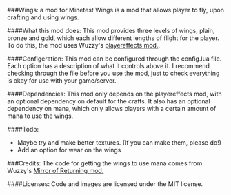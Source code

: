 ###Wings: a mod for Minetest
Wings is a mod that allows player to fly, upon crafting and using wings.

####What this mod does:
This mod provides three levels of wings, plain, bronze and gold, which each allow different lengths of flight for the player. To do this, the mod uses Wuzzy's [playereffects mod.](https://forum.minetest.net/viewtopic.php?f=11&t=9689).

####Configeration:
This mod can be configured through the config.lua file. Each option has a description of what it controls above it. I recommend checking through the file before you use the mod, just to check everything is okay for use with your game/server.

####Dependencies:
This mod only depends on the playereffects mod, with an optional dependency on default for the crafts.
It also has an optional dependency on mana, which only allows players with a certain amount of mana to use the wings.

####Todo:
- Maybe try and make better textures. (If you can make them, please do!)
- Add an option for wear on the wings

###Credits:
The code for getting the wings to use mana comes from Wuzzy's [Mirror of Returning mod.](https://forum.minetest.net/viewtopic.php?f=11&t=11224)

####Licenses:
Code and images are licensed under the MIT license.
